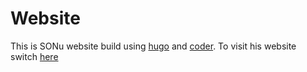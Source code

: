 # Website

This is SONu website build using [hugo](https://gohugo.io/) and [coder](https://github.com/luizdepra/hugo-coder/). To visit his website switch [here](https://sonukushwaha403.github.io/)
